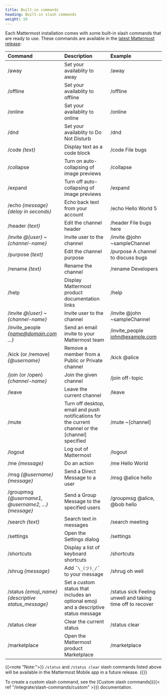 ```yaml
---
title: Built-in commands
heading: Built-in slash commands
weight: 10
---
```

Each Mattermost installation comes with some built-in slash commands that are ready to use. These commands are available in the [latest Mattermost release](https://mattermost.com/download):

| Command                                               | Description                                                                                       | Example                                                    |
|:------------------------------------------------------|:--------------------------------------------------------------------------------------------------|:-----------------------------------------------------------|
| /away                                                 | Set your availablity to away                                                                      | /away                                                      |
| /offline                                              | Set your availablity to offline                                                                   | /offline                                                   |
| /online                                               | Set your availablity to online                                                                    | /online                                                    |
| /dnd                                                  | Set your availablity to Do Not Disturb                                                            | /dnd                                                       |
| /code *{text}*                                        | Display text as a code block                                                                      | /code File bugs                                            |
| /collapse                                             | Turn on auto-collapsing of image previews                                                         | /collapse                                                  |
| /expand                                               | Turn off auto-collapsing of image previews                                                        | /expand                                                    |
| /echo *{message}* *{delay in seconds}*                | Echo back text from your account                                                                  | /echo Hello World 5                                        |
| /header *{text}*                                      | Edit the channel header                                                                           | /header File bugs here                                     |
| /invite *@{user}* *~{channel-name}*                   | Invite user to the channel                                                                        | /invite @john ~sampleChannel                               |
| /purpose *{text}*                                     | Edit the channel purpose                                                                          | /purpose A channel to discuss bugs                         |
| /rename *{text}*                                      | Rename the channel                                                                                | /rename Developers                                         |
| /help                                                 | Display Mattermost product documentation links                                                    | /help                                                      |
| /invite *@{user}* *~{channel-name}*                   | Invite user to the channel                                                                        | /invite @john ~sampleChannel                               |
| /invite_people *{name@domain.com ...}*                | Send an email invite to your Mattermost team                                                      | /invite_people john@example.com                            |
| /kick (or /remove) *{@username}*                      | Remove a member from a Public or Private channel                                                  | /kick @alice                                               |
| /join (or /open) *{channel-name}*                     | Join the given channel                                                                            | /join off-topic                                            |
| /leave                                                | Leave the current channel                                                                         | /leave                                                     |
| /mute                                                 | Turn off desktop, email and push notifications for the current channel or the [channel] specified | /mute ~[channel]                                           |
| /logout                                               | Log out of Mattermost                                                                             | /logout                                                    |
| /me *{message}*                                       | Do an action                                                                                      | /me Hello World                                            |
| /msg *{@username}* *{message}*                        | Send a Direct Message to a user                                                                   | /msg @alice hello                                          |
| /groupmsg *{@username1, @username2, ...}* *{message}* | Send a Group Message to the specified users                                                       | /groupmsg @alice, @bob hello                               |
| /search *{text}*                                      | Search text in messages                                                                           | /search meeting                                            |
| /settings                                             | Open the Settings dialog                                                                          | /settings                                                  |
| /shortcuts                                            | Display a list of keyboard shortcuts                                                              | /shortcuts                                                 |
| /shrug *{message}*                                    | Add `¯\_(ツ)_/¯` to your message                                                                   | /shrug oh well                                             |
| /status *{emoji_name}* *{descriptive status_message}* | Set a custom status that includes an optional emoji and a descriptive status message              | /status sick Feeling unwell and taking time off to recover |
| /status clear                                         | Clear the current status                                                                          | /status clear
| /marketplace                                          | Open the Mattermost product Marketplace                                                           | /marketplace

{{<note "Note:">}}
`/status` and `/status clear` slash commands listed above will be available in the Mattermost Mobile app in a future release.
{{</note>}}

To create a custom slash command, see the [Custom slash commands]({{< ref "/integrate/slash-commands/custom" >}}) documentation.
